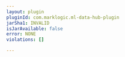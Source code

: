 ```yaml
---
layout: plugin
pluginId: com.marklogic.ml-data-hub-plugin
jarSha1: INVALID
isJarAvailable: false
error: NONE
violations: []

---
```

